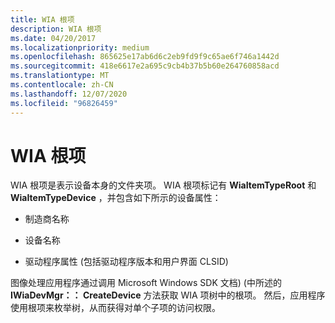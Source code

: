 ```yaml
---
title: WIA 根项
description: WIA 根项
ms.date: 04/20/2017
ms.localizationpriority: medium
ms.openlocfilehash: 865625e17ab6d6c2eb9fd9f9c65ae6f746a1442d
ms.sourcegitcommit: 418e6617e2a695c9cb4b37b5b60e264760858acd
ms.translationtype: MT
ms.contentlocale: zh-CN
ms.lasthandoff: 12/07/2020
ms.locfileid: "96826459"
---
```

# <a name="wia-root-item"></a>WIA 根项





WIA 根项是表示设备本身的文件夹项。 WIA 根项标记有 **WiaItemTypeRoot** 和 **WiaItemTypeDevice** ，并包含如下所示的设备属性：

-   制造商名称

-   设备名称

-   驱动程序属性 (包括驱动程序版本和用户界面 CLSID) 

图像处理应用程序通过调用 Microsoft Windows SDK 文档)  (中所述的 **IWiaDevMgr：： CreateDevice** 方法获取 WIA 项树中的根项。 然后，应用程序使用根项来枚举树，从而获得对单个子项的访问权限。

 

 




